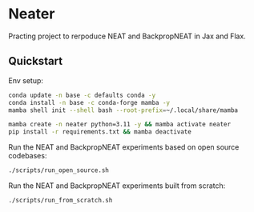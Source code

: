 # Neater

Practing project to rerpoduce NEAT and BackpropNEAT in Jax and Flax.

## Quickstart

Env setup:

```bash
conda update -n base -c defaults conda -y
conda install -n base -c conda-forge mamba -y
mamba shell init --shell bash --root-prefix=~/.local/share/mamba

mamba create -n neater python=3.11 -y && mamba activate neater
pip install -r requirements.txt && mamba deactivate
```

Run the NEAT and BackpropNEAT experiments based on open source codebases:

```bash
./scripts/run_open_source.sh
```

Run the NEAT and BackpropNEAT experiments built from scratch:

```bash
./scripts/run_from_scratch.sh
```
